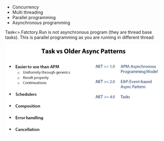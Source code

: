 * Concurrency
* Multi threading
* Parallel programming
* Asynchronous programming

Task<>.Fatctory.Run is not asynchronous program (they are thread base tasks). This is  parallel programming as you are running in different thread

![taskvsolderasync](https://github.com/sairamaj/developer/blob/master/images/taskvsolderasync.png)
